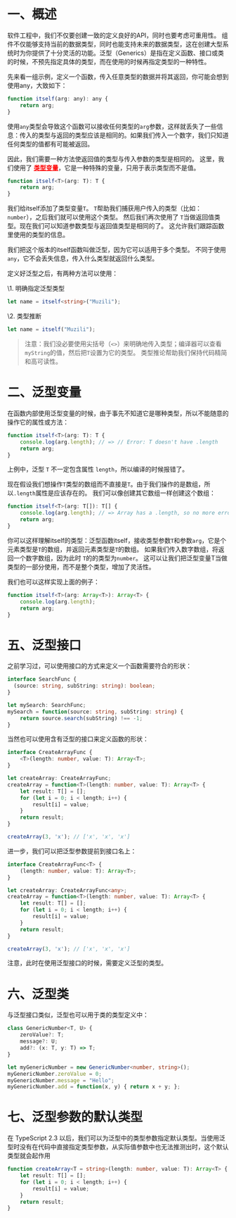 # 一、概述

软件工程中，我们不仅要创建一致的定义良好的API，同时也要考虑可重用性。 组件不仅能够支持当前的数据类型，同时也能支持未来的数据类型，这在创建大型系统时为你提供了十分灵活的功能。泛型（Generics）是指在定义函数、接口或类的时候，不预先指定具体的类型，而在使用的时候再指定类型的一种特性。

先来看一组示例，定义一个函数，传入任意类型的数据并将其返回，你可能会想到使用any，大致如下：

```js
function itself(arg: any): any {
    return arg;
}
```

使用`any`类型会导致这个函数可以接收任何类型的`arg`参数，这样就丢失了一些信息：传入的类型与返回的类型应该是相同的。如果我们传入一个数字，我们只知道任何类型的值都有可能被返回。

因此，我们需要一种方法使返回值的类型与传入参数的类型是相同的。 这里，我们使用了 <b><ins style="color:red">类型变量</ins></b>，它是一种特殊的变量，只用于表示类型而不是值。

```typescript
function itself<T>(arg: T): T {
    return arg;
}
```

我们给itself添加了类型变量`T`。 `T`帮助我们捕获用户传入的类型（比如：`number`），之后我们就可以使用这个类型。 然后我们再次使用了 `T`当做返回值类型。现在我们可以知道参数类型与返回值类型是相同的了。 这允许我们跟踪函数里使用的类型的信息。

我们把这个版本的itself函数叫做泛型，因为它可以适用于多个类型。 不同于使用 `any`，它不会丢失信息，传入什么类型就返回什么类型。

定义好泛型之后，有两种方法可以使用：

\1. 明确指定泛型类型

```typescript
let name = itself<string>("Muzili");
```

\2. 类型推断

```typescript
let name = itself("Muzili");
```

> 注意：我们没必要使用尖括号（`<>`）来明确地传入类型；编译器可以查看`myString`的值，然后把`T`设置为它的类型。 类型推论帮助我们保持代码精简和高可读性。

# 二、泛型变量

在函数内部使用泛型变量的时候，由于事先不知道它是哪种类型，所以不能随意的操作它的属性或方法：

```typescript
function itself<T>(arg: T): T {
    console.log(arg.length); // => // Error: T doesn't have .length
    return arg;
}
```

上例中，泛型 `T` 不一定包含属性 `length`，所以编译的时候报错了。

现在假设我们想操作`T`类型的数组而不直接是`T`。由于我们操作的是数组，所以`.length`属性是应该存在的。 我们可以像创建其它数组一样创建这个数组：

```typescript
function itself<T>(arg: T[]): T[] {
    console.log(arg.length); // => Array has a .length, so no more error
    return arg;
}
```

你可以这样理解itself的类型：泛型函数itself，接收类型参数`T`和参数`arg`，它是个元素类型是`T`的数组，并返回元素类型是`T`的数组。 如果我们传入数字数组，将返回一个数字数组，因为此时 `T`的的类型为`number`。 这可以让我们把泛型变量T当做类型的一部分使用，而不是整个类型，增加了灵活性。

我们也可以这样实现上面的例子：

```typescript
function itself<T>(arg: Array<T>): Array<T> {
    console.log(arg.length);
    return arg;
}
```



# 五、泛型接口

之前学习过，可以使用接口的方式来定义一个函数需要符合的形状：

```typescript
interface SearchFunc {
  (source: string, subString: string): boolean;
}

let mySearch: SearchFunc;
mySearch = function(source: string, subString: string) {
    return source.search(subString) !== -1;
}
```

当然也可以使用含有泛型的接口来定义函数的形状：

```typescript
interface CreateArrayFunc {
    <T>(length: number, value: T): Array<T>;
}

let createArray: CreateArrayFunc;
createArray = function<T>(length: number, value: T): Array<T> {
    let result: T[] = [];
    for (let i = 0; i < length; i++) {
        result[i] = value;
    }
    return result;
}

createArray(3, 'x'); // ['x', 'x', 'x']
```

进一步，我们可以把泛型参数提前到接口名上：

```typescript
interface CreateArrayFunc<T> {
    (length: number, value: T): Array<T>;
}

let createArray: CreateArrayFunc<any>;
createArray = function<T>(length: number, value: T): Array<T> {
    let result: T[] = [];
    for (let i = 0; i < length; i++) {
        result[i] = value;
    }
    return result;
}

createArray(3, 'x'); // ['x', 'x', 'x']
```

注意，此时在使用泛型接口的时候，需要定义泛型的类型。

# 六、泛型类

与泛型接口类似，泛型也可以用于类的类型定义中：

```typescript
class GenericNumber<T, U> {
    zeroValue?: T;
    message?: U;
    add?: (x: T, y: T) => T;
}

let myGenericNumber = new GenericNumber<number, string>();
myGenericNumber.zeroValue = 0;
myGenericNumber.message = "Hello";
myGenericNumber.add = function(x, y) { return x + y; };
```

# 七、泛型参数的默认类型

在 TypeScript 2.3 以后，我们可以为泛型中的类型参数指定默认类型。当使用泛型时没有在代码中直接指定类型参数，从实际值参数中也无法推测出时，这个默认类型就会起作用

```typescript
function createArray<T = string>(length: number, value: T): Array<T> {
    let result: T[] = [];
    for (let i = 0; i < length; i++) {
        result[i] = value;
    }
    return result;
}
```



